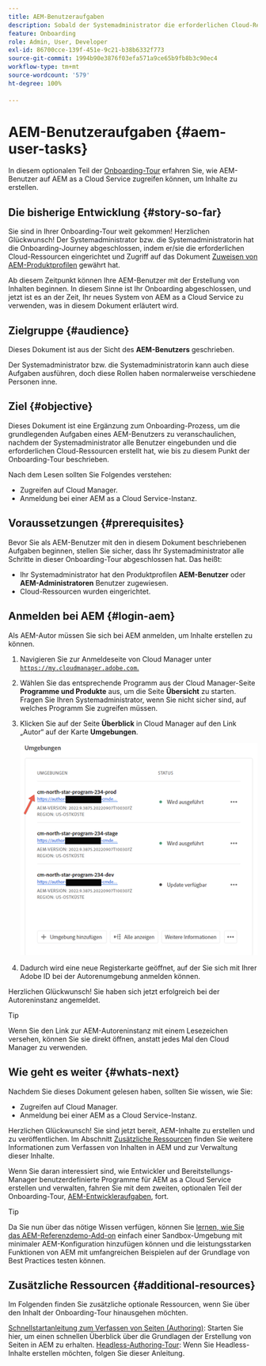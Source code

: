 ```yaml
---
title: AEM-Benutzeraufgaben
description: Sobald der Systemadministrator die erforderlichen Cloud-Ressourcen eingerichtet hat, erfahren Sie, wie AEM-Benutzer auf AEM as a Cloud Service zugreifen können, um Inhalte zu erstellen.
feature: Onboarding
role: Admin, User, Developer
exl-id: 86700cce-139f-451e-9c21-b38b6332f773
source-git-commit: 1994b90e3876f03efa571a9ce65b9fb8b3c90ec4
workflow-type: tm+mt
source-wordcount: '579'
ht-degree: 100%

---
```



# AEM-Benutzeraufgaben {#aem-user-tasks}

In diesem optionalen Teil der [Onboarding-Tour](overview.md) erfahren Sie, wie AEM-Benutzer auf AEM as a Cloud Service zugreifen können, um Inhalte zu erstellen.

## Die bisherige Entwicklung {#story-so-far}

Sie sind in Ihrer Onboarding-Tour weit gekommen! Herzlichen Glückwunsch! Der Systemadministrator bzw. die Systemadministratorin hat die Onboarding-Journey abgeschlossen, indem er/sie die erforderlichen Cloud-Ressourcen eingerichtet und Zugriff auf das Dokument [Zuweisen von AEM-Produktprofilen](assign-profiles-aem.md) gewährt hat.

Ab diesem Zeitpunkt können Ihre AEM-Benutzer mit der Erstellung von Inhalten beginnen. In diesem Sinne ist Ihr Onboarding abgeschlossen, und jetzt ist es an der Zeit, Ihr neues System von AEM as a Cloud Service zu verwenden, was in diesem Dokument erläutert wird.

## Zielgruppe {#audience}

Dieses Dokument ist aus der Sicht des **AEM-Benutzers** geschrieben.

Der Systemadministrator bzw. die Systemadministratorin kann auch diese Aufgaben ausführen, doch diese Rollen haben normalerweise verschiedene Personen inne.

## Ziel {#objective}

Dieses Dokument ist eine Ergänzung zum Onboarding-Prozess, um die grundlegenden Aufgaben eines AEM-Benutzers zu veranschaulichen, nachdem der Systemadministrator alle Benutzer eingebunden und die erforderlichen Cloud-Ressourcen erstellt hat, wie bis zu diesem Punkt der Onboarding-Tour beschrieben.

Nach dem Lesen sollten Sie Folgendes verstehen:

* Zugreifen auf Cloud Manager.
* Anmeldung bei einer AEM as a Cloud Service-Instanz.

## Voraussetzungen {#prerequisites}

Bevor Sie als AEM-Benutzer mit den in diesem Dokument beschriebenen Aufgaben beginnen, stellen Sie sicher, dass Ihr Systemadministrator alle Schritte in dieser Onboarding-Tour abgeschlossen hat. Das heißt:

* Ihr Systemadministrator hat den Produktprofilen **AEM-Benutzer** oder **AEM-Administratoren** Benutzer zugewiesen.
* Cloud-Ressourcen wurden eingerichtet.

## Anmelden bei AEM {#login-aem}

Als AEM-Autor müssen Sie sich bei AEM anmelden, um Inhalte erstellen zu können.

1. Navigieren Sie zur Anmeldeseite von Cloud Manager unter [`https://my.cloudmanager.adobe.com`.](https://my.cloudmanager.adobe.com/)

1. Wählen Sie das entsprechende Programm aus der Cloud Manager-Seite **Programme und Produkte** aus, um die Seite **Übersicht** zu starten. Fragen Sie Ihren Systemadministrator, wenn Sie nicht sicher sind, auf welches Programm Sie zugreifen müssen.

1. Klicken Sie auf der Seite **Überblick** in Cloud Manager auf den Link „Autor“ auf der Karte **Umgebungen**.

   ![Umgebungskarte](/help/journey-onboarding/assets/author-environ.png)

1. Dadurch wird eine neue Registerkarte geöffnet, auf der Sie sich mit Ihrer Adobe ID bei der Autorenumgebung anmelden können.

Herzlichen Glückwunsch! Sie haben sich jetzt erfolgreich bei der Autoreninstanz angemeldet.

>[!TIP]
>
>Wenn Sie den Link zur AEM-Autoreninstanz mit einem Lesezeichen versehen, können Sie sie direkt öffnen, anstatt jedes Mal den Cloud Manager zu verwenden.

## Wie geht es weiter {#whats-next}

Nachdem Sie dieses Dokument gelesen haben, sollten Sie wissen, wie Sie:

* Zugreifen auf Cloud Manager.
* Anmeldung bei einer AEM as a Cloud Service-Instanz.

Herzlichen Glückwunsch! Sie sind jetzt bereit, AEM-Inhalte zu erstellen und zu veröffentlichen. Im Abschnitt [Zusätzliche Ressourcen](#additional-resources) finden Sie weitere Informationen zum Verfassen von Inhalten in AEM und zur Verwaltung dieser Inhalte.

Wenn Sie daran interessiert sind, wie Entwickler und Bereitstellungs-Manager benutzerdefinierte Programme für AEM as a Cloud Service erstellen und verwalten, fahren Sie mit dem zweiten, optionalen Teil der Onboarding-Tour, [AEM-Entwickleraufgaben](developers.md), fort.

>[!TIP]
>
>Da Sie nun über das nötige Wissen verfügen, können Sie [lernen, wie Sie das AEM-Referenzdemo-Add-on](/help/journey-sites/demos-add-on/overview.md) einfach einer Sandbox-Umgebung mit minimaler AEM-Konfiguration hinzufügen können und die leistungsstarken Funktionen von AEM mit umfangreichen Beispielen auf der Grundlage von Best Practices testen können.

## Zusätzliche Ressourcen {#additional-resources}

Im Folgenden finden Sie zusätzliche optionale Ressourcen, wenn Sie über den Inhalt der Onboarding-Tour hinausgehen möchten.

[Schnellstartanleitung zum Verfassen von Seiten (Authoring)](/help/sites-cloud/authoring/getting-started/quick-start.md): Starten Sie hier, um einen schnellen Überblick über die Grundlagen der Erstellung von Seiten in AEM zu erhalten.
[Headless-Authoring-Tour](/help/journey-headless/author/overview.md): Wenn Sie Headless-Inhalte erstellen möchten, folgen Sie dieser Anleitung.
